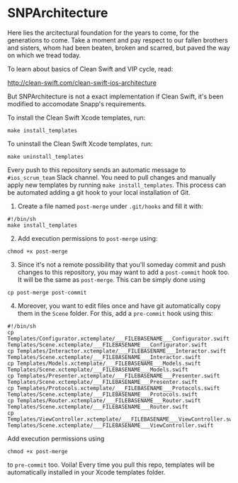 # SNPArchitecture

Here lies the arcitectural foundation for the years to come, for the generations to come. Take a moment and pay respect to our fallen brothers and sisters, whom had been beaten, broken and scarred, but paved the way on which we tread today. 

To learn about basics of Clean Swift and VIP cycle, read:

http://clean-swift.com/clean-swift-ios-architecture

But SNPArchitecture is not a exact implementation if Clean Swift, it's been modified to accomodate Snapp's requirements. 


To install the Clean Swift Xcode templates, run:

```
make install_templates
```

To uninstall the Clean Swift Xcode templates, run:

```
make uninstall_templates
```

Every push to this repository sends an automatic message to `#ios_scrum_team` Slack channel. You need to pull changes and manually apply new templates by running `make install_templates`. This process can be automated adding a git hook to your local installation of Git. 

1. Create a file named `post-merge` under `.git/hooks` and fill it with:

```
#!/bin/sh
make install_templates
```

2. Add execution permissions to `post-merge` using:
```
chmod +x post-merge
```

3. Since it's not a remote possibility that you'll someday commit and push changes to this repository, you may want to add a `post-commit` hook too. It will be the same as `post-merge`. This can be simply done using

```
cp post-merge post-commit
```

4. Moreover, you want to edit files once and have git automatically copy them in the `Scene` folder. For this, add a `pre-commit` hook using this:
```
#!/bin/sh
cp Templates/Configurator.xctemplate/___FILEBASENAME___Configurator.swift Templates/Scene.xctemplate/___FILEBASENAME___Configurator.swift
cp Templates/Interactor.xctemplate/___FILEBASENAME___Interactor.swift Templates/Scene.xctemplate/___FILEBASENAME___Interactor.swift
cp Templates/Models.xctemplate/___FILEBASENAME___Models.swift Templates/Scene.xctemplate/___FILEBASENAME___Models.swift
cp Templates/Presenter.xctemplate/___FILEBASENAME___Presenter.swift Templates/Scene.xctemplate/___FILEBASENAME___Presenter.swift
cp Templates/Protocols.xctemplate/___FILEBASENAME___Protocols.swift Templates/Scene.xctemplate/___FILEBASENAME___Protocols.swift
cp Templates/Router.xctemplate/___FILEBASENAME___Router.swift Templates/Scene.xctemplate/___FILEBASENAME___Router.swift
cp Templates/ViewController.xctemplate/___FILEBASENAME___ViewController.swift Templates/Scene.xctemplate/___FILEBASENAME___ViewController.swift
```

Add execution permissions using 
```
chmod +x post-merge
```
to `pre-commit` too. 
Voila! Every time you pull this repo, templates will be automatically installed in your Xcode templates folder. 
